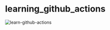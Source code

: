 # learning_github_actions
![learn-github-actions](https://github.com/mmcnally1/learning_github_actions/workflows/learn-github-actions.yml/badge.svg)
